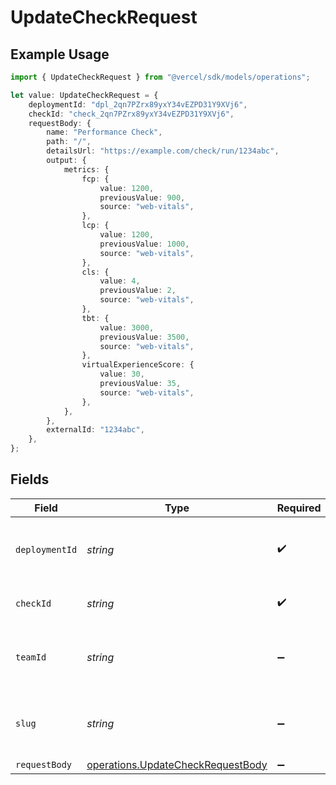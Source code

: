# UpdateCheckRequest

## Example Usage

```typescript
import { UpdateCheckRequest } from "@vercel/sdk/models/operations";

let value: UpdateCheckRequest = {
    deploymentId: "dpl_2qn7PZrx89yxY34vEZPD31Y9XVj6",
    checkId: "check_2qn7PZrx89yxY34vEZPD31Y9XVj6",
    requestBody: {
        name: "Performance Check",
        path: "/",
        detailsUrl: "https://example.com/check/run/1234abc",
        output: {
            metrics: {
                fcp: {
                    value: 1200,
                    previousValue: 900,
                    source: "web-vitals",
                },
                lcp: {
                    value: 1200,
                    previousValue: 1000,
                    source: "web-vitals",
                },
                cls: {
                    value: 4,
                    previousValue: 2,
                    source: "web-vitals",
                },
                tbt: {
                    value: 3000,
                    previousValue: 3500,
                    source: "web-vitals",
                },
                virtualExperienceScore: {
                    value: 30,
                    previousValue: 35,
                    source: "web-vitals",
                },
            },
        },
        externalId: "1234abc",
    },
};
```

## Fields

| Field                                                                                  | Type                                                                                   | Required                                                                               | Description                                                                            | Example                                                                                |
| -------------------------------------------------------------------------------------- | -------------------------------------------------------------------------------------- | -------------------------------------------------------------------------------------- | -------------------------------------------------------------------------------------- | -------------------------------------------------------------------------------------- |
| `deploymentId`                                                                         | *string*                                                                               | :heavy_check_mark:                                                                     | The deployment to update the check for.                                                | dpl_2qn7PZrx89yxY34vEZPD31Y9XVj6                                                       |
| `checkId`                                                                              | *string*                                                                               | :heavy_check_mark:                                                                     | The check being updated                                                                | check_2qn7PZrx89yxY34vEZPD31Y9XVj6                                                     |
| `teamId`                                                                               | *string*                                                                               | :heavy_minus_sign:                                                                     | The Team identifier to perform the request on behalf of.                               |                                                                                        |
| `slug`                                                                                 | *string*                                                                               | :heavy_minus_sign:                                                                     | The Team slug to perform the request on behalf of.                                     |                                                                                        |
| `requestBody`                                                                          | [operations.UpdateCheckRequestBody](../../models/operations/updatecheckrequestbody.md) | :heavy_minus_sign:                                                                     | N/A                                                                                    |                                                                                        |